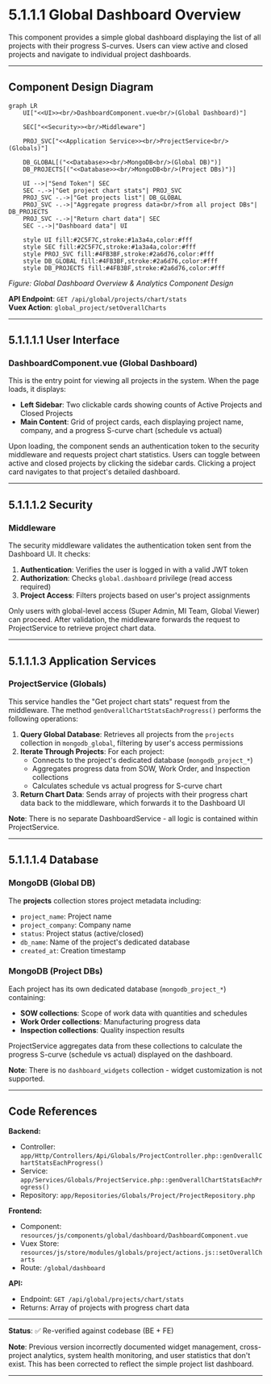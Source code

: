 # 5.1.1.1 Global Dashboard Overview

This component provides a simple global dashboard displaying the list of all projects with their progress S-curves. Users can view active and closed projects and navigate to individual project dashboards.

---

## Component Design Diagram

```mermaid
graph LR
    UI["<<UI>><br/>DashboardComponent.vue<br/>(Global Dashboard)"]
    
    SEC["<<Security>><br/>Middleware"]
    
    PROJ_SVC["<<Application Service>><br/>ProjectService<br/>(Globals)"]
    
    DB_GLOBAL[("<<Database>><br/>MongoDB<br/>(Global DB)")]
    DB_PROJECTS[("<<Database>><br/>MongoDB<br/>(Project DBs)")]
    
    UI -->|"Send Token"| SEC
    SEC -.->|"Get project chart stats"| PROJ_SVC
    PROJ_SVC -.->|"Get projects list"| DB_GLOBAL
    PROJ_SVC -.->|"Aggregate progress data<br/>from all project DBs"| DB_PROJECTS
    PROJ_SVC -.->|"Return chart data"| SEC
    SEC -.->|"Dashboard data"| UI
    
    style UI fill:#2C5F7C,stroke:#1a3a4a,color:#fff
    style SEC fill:#2C5F7C,stroke:#1a3a4a,color:#fff
    style PROJ_SVC fill:#4FB3BF,stroke:#2a6d76,color:#fff
    style DB_GLOBAL fill:#4FB3BF,stroke:#2a6d76,color:#fff
    style DB_PROJECTS fill:#4FB3BF,stroke:#2a6d76,color:#fff
```

*Figure: Global Dashboard Overview & Analytics Component Design*

**API Endpoint**: `GET /api/global/projects/chart/stats`  
**Vuex Action**: `global_project/setOverallCharts`

---

## 5.1.1.1.1 User Interface

### DashboardComponent.vue (Global Dashboard)

This is the entry point for viewing all projects in the system. When the page loads, it displays:
- **Left Sidebar**: Two clickable cards showing counts of Active Projects and Closed Projects
- **Main Content**: Grid of project cards, each displaying project name, company, and a progress S-curve chart (schedule vs actual)

Upon loading, the component sends an authentication token to the security middleware and requests project chart statistics. Users can toggle between active and closed projects by clicking the sidebar cards. Clicking a project card navigates to that project's detailed dashboard.

---

## 5.1.1.1.2 Security

### Middleware

The security middleware validates the authentication token sent from the Dashboard UI. It checks:
1. **Authentication**: Verifies the user is logged in with a valid JWT token
2. **Authorization**: Checks `global.dashboard` privilege (read access required)
3. **Project Access**: Filters projects based on user's project assignments

Only users with global-level access (Super Admin, MI Team, Global Viewer) can proceed. After validation, the middleware forwards the request to ProjectService to retrieve project chart data.

---

## 5.1.1.1.3 Application Services

### ProjectService (Globals)

This service handles the "Get project chart stats" request from the middleware. The method `genOverallChartStatsEachProgress()` performs the following operations:

1. **Query Global Database**: Retrieves all projects from the `projects` collection in `mongodb_global`, filtering by user's access permissions
2. **Iterate Through Projects**: For each project:
   - Connects to the project's dedicated database (`mongodb_project_*`)
   - Aggregates progress data from SOW, Work Order, and Inspection collections
   - Calculates schedule vs actual progress for S-curve chart
3. **Return Chart Data**: Sends array of projects with their progress chart data back to the middleware, which forwards it to the Dashboard UI

**Note**: There is no separate DashboardService - all logic is contained within ProjectService.

---

## 5.1.1.1.4 Database

### MongoDB (Global DB)

The **projects** collection stores project metadata including:
- `project_name`: Project name
- `project_company`: Company name
- `status`: Project status (active/closed)
- `db_name`: Name of the project's dedicated database
- `created_at`: Creation timestamp

### MongoDB (Project DBs)

Each project has its own dedicated database (`mongodb_project_*`) containing:
- **SOW collections**: Scope of work data with quantities and schedules
- **Work Order collections**: Manufacturing progress data
- **Inspection collections**: Quality inspection results

ProjectService aggregates data from these collections to calculate the progress S-curve (schedule vs actual) displayed on the dashboard.

**Note**: There is no `dashboard_widgets` collection - widget customization is not supported.

---

## Code References

**Backend:**
- Controller: `app/Http/Controllers/Api/Globals/ProjectController.php::genOverallChartStatsEachProgress()`
- Service: `app/Services/Globals/ProjectService.php::genOverallChartStatsEachProgress()`
- Repository: `app/Repositories/Globals/Project/ProjectRepository.php`

**Frontend:**
- Component: `resources/js/components/global/dashboard/DashboardComponent.vue`
- Vuex Store: `resources/js/store/modules/globals/project/actions.js::setOverallCharts`
- Route: `/global/dashboard`

**API:**
- Endpoint: `GET /api/global/projects/chart/stats`
- Returns: Array of projects with progress chart data

---

**Status**: ✅ Re-verified against codebase (BE + FE)

**Note**: Previous version incorrectly documented widget management, cross-project analytics, system health monitoring, and user statistics that don't exist. This has been corrected to reflect the simple project list dashboard.

---

